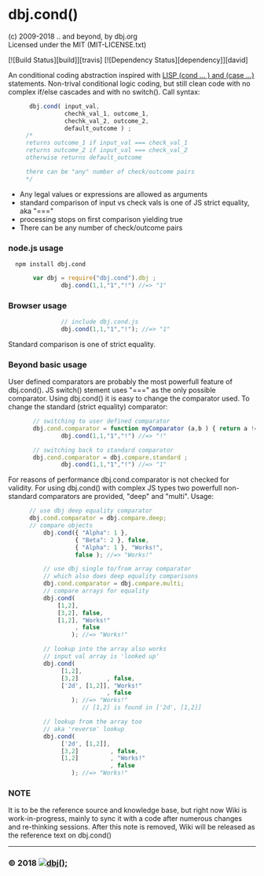 ﻿# dbj.cond()  
  
(c) 2009-2018 .. and beyond, by dbj.org  
 Licensed under the MIT (MIT-LICENSE.txt)  
 
  [![Build Status][build]][travis] [![Dependency Status][dependency]][david]
   
 An conditional coding abstraction inspired with [LISP (cond ... ) and (case ...)](http://www.n-a-n-o.com/lisp/cmucl-tutorials/LISP-tutorial-17.html) statements.
 Non-trival conditional logic coding, but still clean code with no complex if/else cascades and with no switch(). Call syntax:  
 ```javascript
       dbj.cond( input_val,
	             chechk_val_1, outcome_1,
	             chechk_val_2, outcome_2,
				 default_outcome ) ;
      /*
	  returns outcome_1 if input_val === check_val_1
	  returns outcome_2 if input_val === check_val_2
	  otherwise returns default_outcome

	  there can be "any" number of check/outcome pairs
	  */
```
- Any legal values or expressions are allowed as arguments
- standard comparison of input vs check vals is one of JS strict equality, aka "==="
- processing stops on first comparison yielding true
- There can be any number of check/outcome pairs  
 ### node.js usage  
      npm install dbj.cond
 ```javascript
        var dbj = require("dbj.cond").dbj ;
				dbj.cond(1,1,"1","!") //=> "1"
 ```
 ### Browser usage  
 ```javascript
                // include dbj.cond.js
				dbj.cond(1,1,"1","!"); //=> "1"
 ```
 Standard comparison is one of strict equality. 
 ### Beyond basic usage  
 User defined comparators are probably the most powerfull feature of dbj.cond(). JS switch() stement uses "===" as the only possible comparator. Using dbj.cond() it is easy to change the comparator used.
 To change the standard (strict equality) comparator:   
 ```javascript
        // switching to user defined comparator
        dbj.cond.comparator = function myComparator (a,b ) { return a != b ; };
				dbj.cond(1,1,"1","!") //=> "!"

		// switching back to standard comparator
        dbj.cond.comparator = dbj.compare.standard ;
				dbj.cond(1,1,"1","!") //=> "1"
 ```
 For reasons of performance dbj.cond.comparator is not checked for validity. 
 For using dbj.cond() with complex JS types two powerfull non-standard comparators are provided, "deep" and "multi". Usage:   
 ```javascript
       // use dbj deep equality comparator
       dbj.cond.comparator = dbj.compare.deep;
	   // compare objects
	   	   dbj.cond({ "Alpha": 1 }, 
		            { "Beta": 2 }, false, 
					{ "Alpha": 1 }, "Works!", 
					false ); //=> "Works!"

           // use dbj single to/from array comparator
		   // which also does deep equality comparisons
	       dbj.cond.comparator = dbj.compare.multi;
		   // compare arrays for equality
	   	   dbj.cond(
		       [1,2], 
			   [3,2], false, 
			   [1,2], "Works!"
			        , false 
		           ); //=> "Works!"

		   // lookup into the array also works
		   // input val array is 'looked up' 
	   	   dbj.cond(
		        [1,2], 
				[3,2]        , false, 
				['2d', [1,2]], "Works!"
				             , false 
				   ); //=> "Works!"  
				      // [1,2] is found in ['2d', [1,2]]

		   // lookup from the array too
		   // aka 'reverse' lookup
	   	   dbj.cond(
		        ['2d', [1,2]], 
				[3,2]         , false, 
				[1,2]         , "Works!"
				              , false 
				   ); //=> "Works!"
```
 ### NOTE  
 It is to be the reference source and knowledge base, but right now Wiki is work-in-progress, mainly to sync it with a code 
 after numerous changes and re-thinking sessions. 
 After this note is removed, Wiki will be released as the reference text on dbj.cond()

 
 
  
  
---------------------------------------------------------------------  
### &copy; 2018 [![dbj();](http://dbj.org/wp-content/uploads/2015/12/cropped-dbj-icon-e1486129719897.jpg)](http://www.dbj.org "dbj")  
